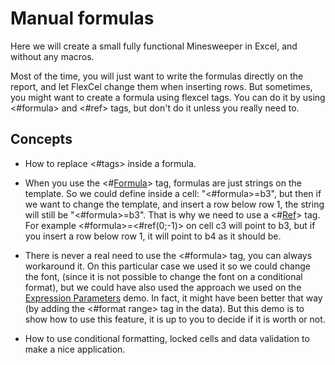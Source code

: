# Manual formulas

Here we will create a small fully functional Minesweeper in Excel, and
without any macros.

Most of the time, you will just want to write the formulas directly on
the report, and let FlexCel change them when inserting rows. But
sometimes, you might want to create a formula using flexcel tags. You
can do it by using \<\#formula\> and \<\#ref\> tags, but don\'t do it
unless you really need to.

## Concepts

- How to replace \<\#tags\> inside a formula.

- When you use the \<\#[Formula](https://download.tmssoftware.com/flexcel/doc/net/guides/reports-tag-reference.html#formula)\> tag, formulas are just strings on the
  template. So we could define inside a cell: \"\<\#formula\>=b3\",
  but then if we want to change the template, and insert a row below
  row 1, the string will still be \"\<\#formula\>=b3\". That is why
  we need to use a \<\#[Ref](https://download.tmssoftware.com/flexcel/doc/net/guides/reports-tag-reference.html#ref)\> tag. For example
  \<\#formula\>=\<\#ref(0;-1)\> on cell c3 will point to b3, but if
  you insert a row below row 1, it will point to b4 as it should be.

- There is never a real need to use the \<\#formula\> tag, you can
  always workaround it. On this particular case we used it so we
  could change the font, (since it is not possible to change the
  font on a conditional format), but we could have also used the
  approach we used on the [Expression Parameters](https://download.tmssoftware.com/flexcel/doc/net/samples/csharp/netframework/reports/expression-parameters/index.html) demo. In fact,
  it might have been better that way (by adding the \<\#format
  range\> tag in the data). But this demo is to show how to use this
  feature, it is up to you to decide if it is worth or not.

- How to use conditional formatting, locked cells and data validation
  to make a nice application.
